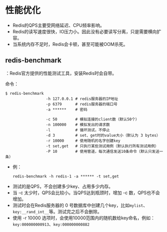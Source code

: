
# 性能优化

- Redis的QPS主要受网络延迟、CPU频率影响。
- Redis的读写速度很快，IO压力小。因此没有必要读写分离，只是需要横向扩容。
- 当系统内存不足时，Redis会卡顿，甚至可能被OOM杀死。

## redis-benchmark

：Redis官方提供的性能测试工具，安装Redis时会自带。

命令：
```shell
$ redis-benchmark
                  -h 127.0.0.1 # redis服务器的IP地址
                  -p 6379      # redis服务器的端口号
                  -a ******    # 密码

                  -c 50        # 模拟连接的client数（默认50个）
                  -n 100000    # 模拟发出的请求数
                  -l           # 循环测试，不停止
                  -d 3         # set、get时的value大小（默认为 3 bytes）
                  -r 10000     # 使用随机的名字创建key
                  -t set,get   # 只执行某些测试用例（默认执行所有测试用例）
                  -P 10        # 使用管道，每次通信发送10条命令（默认只发送一条）
```
- 例：
  ```shell
  redis-benchmark -h redis-1 -a ****** -t set,get
  ```
- 测试的是QPS，不会创建多少key、占用多少内存。
- 当 -c 太少时，QPS会比较小。当QPS达到瓶颈时，增加 -c 数，QPS也不会增加。
- 测试时会在Redis服务器的 0 号数据库中创建几个key，比如`mylist`、`key:__rand_int__`等。测试完之后不会删除。
- 使用 -r 10000 选项时，会使用10000范围内的随机数给key命名，例如：`key:000000000913`、`key:000000000882`
